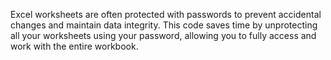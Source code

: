 Excel worksheets are often protected with passwords to prevent accidental changes and maintain data integrity. This code saves time by unprotecting all your worksheets using your password, allowing you to fully access and work with the entire workbook.
